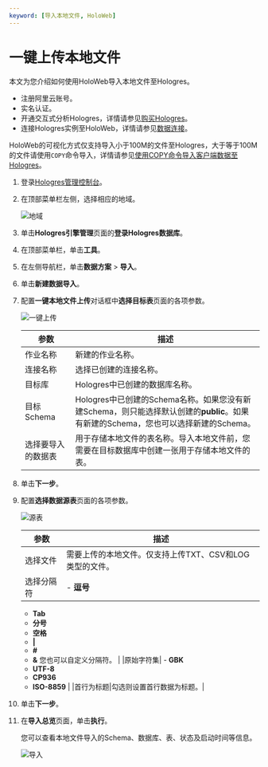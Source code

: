```yaml
---
keyword: [导入本地文件, HoloWeb]
---
```


# 一键上传本地文件

本文为您介绍如何使用HoloWeb导入本地文件至Hologres。

-   注册阿里云账号。
-   实名认证。
-   开通交互式分析Hologres，详情请参见[购买Hologres](/intl.zh-CN/准备工作/购买Hologres.md)。
-   连接Hologres实例至HoloWeb，详情请参见[数据连接](/intl.zh-CN/HoloWeb/连接管理/数据连接.md)。

HoloWeb的可视化方式仅支持导入小于100M的文件至Hologres，大于等于100M的文件请使用`COPY`命令导入，详情请参见[使用COPY命令导入客户端数据至Hologres](/intl.zh-CN/数据接入/客户端数据/使用COPY命令导入客户端数据至Hologres.md)。

1.  登录[Hologres管理控制台](https://hologram.console.aliyun.com/#/instance)。

2.  在顶部菜单栏左侧，选择相应的地域。

    ![地域](https://static-aliyun-doc.oss-cn-hangzhou.aliyuncs.com/assets/img/zh-CN/3542488951/p141749.png)

3.  单击**Hologres引擎管理**页面的**登录Hologres数据库**。

4.  在顶部菜单栏，单击**工具**。

5.  在左侧导航栏，单击**数据方案** \> **导入**。

6.  单击**新建数据导入**。

7.  配置**一键本地文件上传**对话框中**选择目标表**页面的各项参数。

    ![一键上传](https://static-aliyun-doc.oss-cn-hangzhou.aliyuncs.com/assets/img/zh-CN/0685477951/p141331.png)

    |参数|描述|
    |--|--|
    |作业名称|新建的作业名称。|
    |连接名称|选择已创建的连接名称。|
    |目标库|Hologres中已创建的数据库名称。|
    |目标Schema|Hologres中已创建的Schema名称。如果您没有新建Schema，则只能选择默认创建的**public**。如果有新建的Schema，您也可以选择新建的Schema。 |
    |选择要导入的数据表|用于存储本地文件的表名称。导入本地文件前，您需要在目标数据库中创建一张用于存储本地文件的表。 |

8.  单击**下一步**。

9.  配置**选择数据源表**页面的各项参数。

    ![源表](https://static-aliyun-doc.oss-cn-hangzhou.aliyuncs.com/assets/img/zh-CN/0685477951/p141340.png)

    |参数|描述|
    |--|--|
    |选择文件|需要上传的本地文件。仅支持上传TXT、CSV和LOG类型的文件。 |
    |选择分隔符|    -   **逗号**
    -   **Tab**
    -   **分号**
    -   **空格**
    -   **\|**
    -   **\#**
    -   **&**
您也可以自定义分隔符。 |
    |原始字符集|    -   **GBK**
    -   **UTF-8**
    -   **CP936**
    -   **ISO-8859** |
    |首行为标题|勾选则设置首行数据为标题。|

10. 单击**下一步**。

11. 在**导入总览**页面，单击**执行**。

    您可以查看本地文件导入的Schema、数据库、表、状态及启动时间等信息。

    ![导入](https://static-aliyun-doc.oss-cn-hangzhou.aliyuncs.com/assets/img/zh-CN/1685477951/p141354.png)



